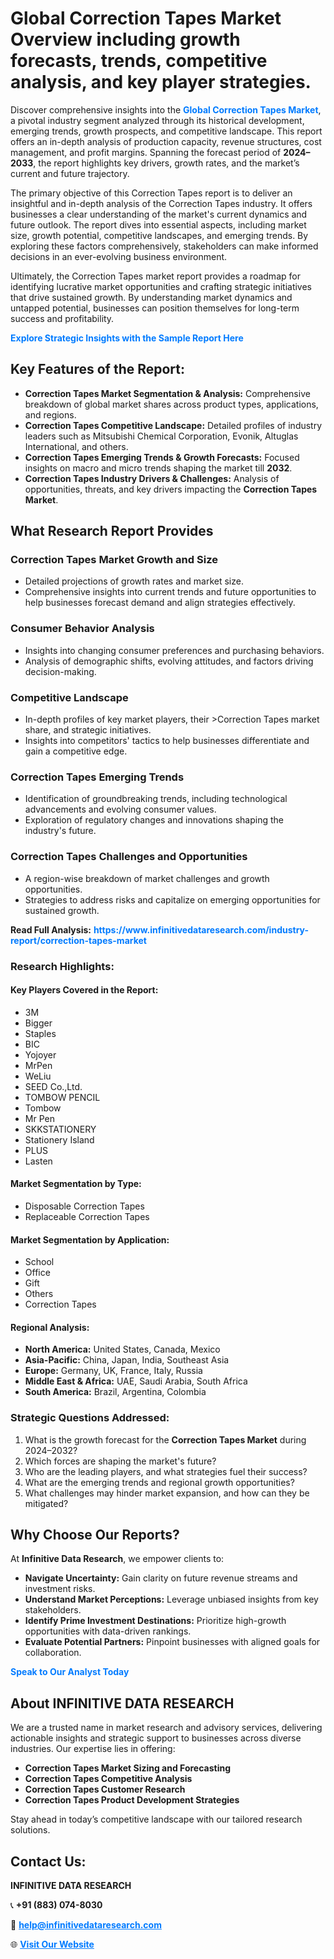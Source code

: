 <h1>Global Correction Tapes Market Overview including growth forecasts, trends, competitive analysis, and key player strategies.</h1>
<p>
Discover comprehensive insights into the 
<a href="https://www.infinitivedataresearch.com/industry-report/correction-tapes-market" rel="dofollow" style="color: #007BFF; text-decoration: none;"><strong>Global Correction Tapes Market</strong></a>, a pivotal industry segment analyzed through its historical development, emerging trends, growth prospects, and competitive landscape. This report offers an in-depth analysis of production capacity, revenue structures, cost management, and profit margins. Spanning the forecast period of <strong>2024–2033</strong>, the report highlights key drivers, growth rates, and the market’s current and future trajectory.
</p>
<p>
The primary objective of this Correction Tapes report is to deliver an insightful and in-depth analysis of the Correction Tapes industry. It offers businesses a clear understanding of the market's current dynamics and future outlook. The report dives into essential aspects, including market size, growth potential, competitive landscapes, and emerging trends. By exploring these factors comprehensively, stakeholders can make informed decisions in an ever-evolving business environment.
</p>
<p>
Ultimately, the Correction Tapes market report provides a roadmap for identifying lucrative market opportunities and crafting strategic initiatives that drive sustained growth. By understanding market dynamics and untapped potential, businesses can position themselves for long-term success and profitability.
</p>
<p>
<a href="https://www.infinitivedataresearch.com/request-sample/reportId=102536" style="color: #007BFF; text-decoration: none;"><strong>Explore Strategic Insights with the Sample Report Here</strong></a>
</p>

<h2>Key Features of the Report:</h2>
<ul>
<li><strong>Correction Tapes Market Segmentation & Analysis:</strong> Comprehensive breakdown of global market shares across product types, applications, and regions.</li>
<li><strong>Correction Tapes Competitive Landscape:</strong> Detailed profiles of industry leaders such as Mitsubishi Chemical Corporation, Evonik, Altuglas International, and others.</li>
<li><strong>Correction Tapes Emerging Trends & Growth Forecasts:</strong> Focused insights on macro and micro trends shaping the market till <strong>2032</strong>.</li>
<li><strong>Correction Tapes Industry Drivers & Challenges:</strong> Analysis of opportunities, threats, and key drivers impacting the <strong>Correction Tapes Market</strong>.</li>
</ul>

<h2>What Research Report Provides</h2>
<h3>Correction Tapes Market Growth and Size</h3>
<ul>
<li>Detailed projections of growth rates and market size.</li>
<li>Comprehensive insights into current trends and future opportunities to help businesses forecast demand and align strategies effectively.</li>
</ul>

<h3>Consumer Behavior Analysis</h3>
<ul>
<li>Insights into changing consumer preferences and purchasing behaviors.</li>
<li>Analysis of demographic shifts, evolving attitudes, and factors driving decision-making.</li>
</ul>

<h3>Competitive Landscape</h3>
<ul>
<li>In-depth profiles of key market players, their >Correction Tapes market share, and strategic initiatives.</li>
<li>Insights into competitors' tactics to help businesses differentiate and gain a competitive edge.</li>
</ul>

<h3>Correction Tapes Emerging Trends</h3>
<ul>
<li>Identification of groundbreaking trends, including technological advancements and evolving consumer values.</li>
<li>Exploration of regulatory changes and innovations shaping the industry's future.</li>
</ul>

<h3>Correction Tapes Challenges and Opportunities</h3>
<ul>
<li>A region-wise breakdown of market challenges and growth opportunities.</li>
<li>Strategies to address risks and capitalize on emerging opportunities for sustained growth.</li>
</ul>
<p><strong>Read Full Analysis:</strong> <a href="https://www.infinitivedataresearch.com/industry-report/correction-tapes-market" rel="dofollow" style="color: #007BFF; text-decoration: none;"><strong>https://www.infinitivedataresearch.com/industry-report/correction-tapes-market</strong></a></p>
<h3>Research Highlights:</h3>
<h4>Key Players Covered in the Report:</h4>
<ul><li>3M</li><li>Bigger</li><li>Staples</li><li>BIC</li><li>Yojoyer</li><li>MrPen</li><li>WeLiu</li><li>SEED Co.,Ltd.</li><li>TOMBOW PENCIL</li><li>Tombow</li><li>Mr Pen</li><li>SKKSTATIONERY</li><li>Stationery Island</li><li>PLUS</li><li>Lasten</li></ul>
<h4>Market Segmentation by Type:</h4>
<ul><li>Disposable Correction Tapes</li><li>Replaceable Correction Tapes</li></ul>
<h4>Market Segmentation by Application:</h4>
<ul><li>School</li><li>Office</li><li>Gift</li><li>Others</li><li>Correction Tapes</li></ul>

<h4>Regional Analysis:</h4>
<ul>
<li><strong>North America:</strong> United States, Canada, Mexico</li>
<li><strong>Asia-Pacific:</strong> China, Japan, India, Southeast Asia</li>
<li><strong>Europe:</strong> Germany, UK, France, Italy, Russia</li>
<li><strong>Middle East & Africa:</strong> UAE, Saudi Arabia, South Africa</li>
<li><strong>South America:</strong> Brazil, Argentina, Colombia</li>
</ul>

<h3>Strategic Questions Addressed:</h3>
<ol>
<li>What is the growth forecast for the <strong>Correction Tapes Market</strong> during 2024–2032?</li>
<li>Which forces are shaping the market's future?</li>
<li>Who are the leading players, and what strategies fuel their success?</li>
<li>What are the emerging trends and regional growth opportunities?</li>
<li>What challenges may hinder market expansion, and how can they be mitigated?</li>
</ol>

<h2>Why Choose Our Reports?</h2>
<p>At <strong>Infinitive Data Research</strong>, we empower clients to:</p>
<ul>
<li><strong>Navigate Uncertainty:</strong> Gain clarity on future revenue streams and investment risks.</li>
<li><strong>Understand Market Perceptions:</strong> Leverage unbiased insights from key stakeholders.</li>
<li><strong>Identify Prime Investment Destinations:</strong> Prioritize high-growth opportunities with data-driven rankings.</li>
<li><strong>Evaluate Potential Partners:</strong> Pinpoint businesses with aligned goals for collaboration.</li>
</ul>
<p><a href="https://www.infinitivedataresearch.com/industry-report/correction-tapes-market" rel="dofollow" style="color: #007BFF; text-decoration: none;"><strong>Speak to Our Analyst Today</strong></a></p>

<h2>About INFINITIVE DATA RESEARCH</h2>
<p>We are a trusted name in market research and advisory services, delivering actionable insights and strategic support to businesses across diverse industries. Our expertise lies in offering:</p>
<ul>
<li><strong>Correction Tapes Market Sizing and Forecasting</strong></li>
<li><strong>Correction Tapes Competitive Analysis</strong></li>
<li><strong>Correction Tapes Customer Research</strong></li>
<li><strong>Correction Tapes Product Development Strategies</strong></li>
</ul>
<p>Stay ahead in today’s competitive landscape with our tailored research solutions.</p>

<h2>Contact Us:</h2>
<p><strong>INFINITIVE DATA RESEARCH</strong></p>
<p>📞 <strong>+91 (883) 074-8030</strong></p>
<p>📧 <strong><a href="mailto:help@infinitivedataresearch.com" style="color: #007BFF;">help@infinitivedataresearch.com</a></strong></p>
<p>🌐 <strong><a href="https://www.infinitivedataresearch.com" rel="dofollow" style="color: #007BFF;">Visit Our Website</a></strong></p>